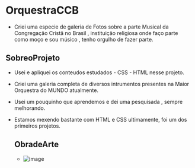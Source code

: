 # OrquestraCCB
- Criei uma especie de galeria de Fotos sobre a parte Musical da Congregação Cristã no Brasil , instituição religiosa onde faço parte como moço e sou músico , tenho orgulho de fazer parte.
## SobreoProjeto

- Usei e apliquei os conteudos estudados - CSS - HTML nesse projeto.
- Criei uma galeria completa de diversos intrumentos presentes na Maior Orquestra do MUNDO atualmente.
- Usei um pouquinho que aprendemos e dei uma pesquisada , sempre melhorando.
- Estamos mexendo bastante com HTML e CSS ultimamente, foi um dos primeiros projetos.

  ## ObradeArte

  - ![image](https://github.com/cauaaoliveira/OrquestraCCB/assets/162700798/2604ebee-f093-4e28-aa11-bd283967ad7d)
